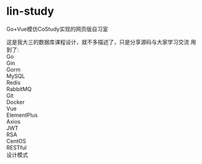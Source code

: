 # lin-study
Go+Vue模仿CoStudy实现的网页版自习室

这是我大三的数据库课程设计，就不多描述了，只是分享源码与大家学习交流
用到了:<br>
Go<br>
Gin<br>
Gorm<br>
MySQL<br>
Redis<br>
RabbitMQ<br>
Git<br>
Docker<br>
Vue<br>
ElementPlus<br>
Axios<br>
JWT<br>
RSA<br>
CentOS<br>
RESTful<br>
设计模式<br>
